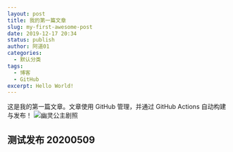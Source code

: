 ```yaml
---
layout: post
title: 我的第一篇文章
slug: my-first-awesome-post
date: 2019-12-17 20:34
status: publish
author: 阿道01
categories: 
  - 默认分类
tags: 
  - 博客
  - GitHub
excerpt: Hello World!
---
```


这是我的第一篇文章。文章使用 GitHub 管理，并通过 GitHub Actions 自动构建与发布！
![幽灵公主剧照](./images/Mononoke_Hime.jpg)

## 测试发布 20200509
